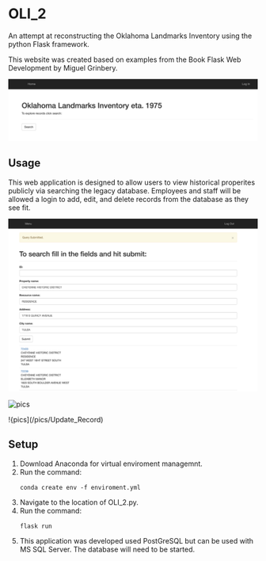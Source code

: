 # OLI_2
<p> An attempt at reconstructing the Oklahoma Landmarks Inventory using the python Flask framework.</p>
<p> This website was created based on examples from the Book Flask Web Development by Miguel Grinbery.</p>

![pics](/pics/Home_page.png)

## Usage
<p> This web application is designed to allow users to view historical properites publicly via searching the legacy database. Employees and staff will be allowed a login to add, edit, and delete records from the database as they see fit. </p>

![pics](/pics/Edit_Search_page.png)

![pics](/pics/Record_display)

!{pics](/pics/Update_Record)

## Setup
<ol>
  <li>Download Anaconda for virtual enviroment managemnt.</li>
  <li>Run the command:</li>

	conda create env -f enviroment.yml

  <li>Navigate to the location of OLI_2.py.</li>
  <li>Run the command:</li>

	flask run

  <li>This application was developed used PostGreSQL but can be used with MS SQL Server. The database will need to be started.</li>
</ol>
